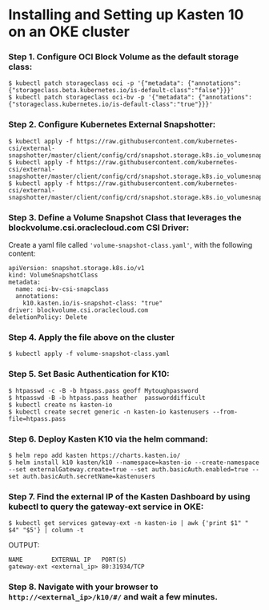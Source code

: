 # Installing and Setting up Kasten 10 on an OKE cluster


### Step 1. Configure OCI Block Volume as the default storage class:
```
$ kubectl patch storageclass oci -p '{"metadata": {"annotations": {"storageclass.beta.kubernetes.io/is-default-class":"false"}}}'
$ kubectl patch storageclass oci-bv -p '{"metadata": {"annotations":{"storageclass.kubernetes.io/is-default-class":"true"}}}'
```

### Step 2. Configure Kubernetes External Snapshotter:
```
$ kubectl apply -f https://raw.githubusercontent.com/kubernetes-csi/external-snapshotter/master/client/config/crd/snapshot.storage.k8s.io_volumesnapshotclasses.yaml
$ kubectl apply -f https://raw.githubusercontent.com/kubernetes-csi/external-snapshotter/master/client/config/crd/snapshot.storage.k8s.io_volumesnapshotcontents.yaml
$ kubectl apply -f https://raw.githubusercontent.com/kubernetes-csi/external-snapshotter/master/client/config/crd/snapshot.storage.k8s.io_volumesnapshots.yaml
```

### Step 3. Define a Volume Snapshot Class that leverages the blockvolume.csi.oraclecloud.com CSI Driver:

Create a yaml file called ```'volume-snapshot-class.yaml'```, with the following content:
```
apiVersion: snapshot.storage.k8s.io/v1
kind: VolumeSnapshotClass
metadata:
  name: oci-bv-csi-snapclass
  annotations:
    k10.kasten.io/is-snapshot-class: "true"
driver: blockvolume.csi.oraclecloud.com
deletionPolicy: Delete
```

### Step 4. Apply the file above on the cluster
```
$ kubectl apply -f volume-snapshot-class.yaml
```

### Step 5. Set Basic Authentication for K10:
```
$ htpasswd -c -B -b htpass.pass geoff Mytoughpassword
$ htpasswd -B -b htpass.pass heather  passworddifficult
$ kubectl create ns kasten-io
$ kubectl create secret generic -n kasten-io kastenusers --from-file=htpass.pass
```

### Step 6. Deploy Kasten K10 via the helm command:
```
$ helm repo add kasten https://charts.kasten.io/
$ helm install k10 kasten/k10 --namespace=kasten-io --create-namespace --set externalGateway.create=true --set auth.basicAuth.enabled=true --set auth.basicAuth.secretName=kastenusers
```

### Step 7. Find the external IP of the Kasten Dashboard by using kubectl to query the gateway-ext service in OKE:
```
$ kubectl get services gateway-ext -n kasten-io | awk {'print $1" " $4" "$5'} | column -t
```
OUTPUT:
```
NAME        EXTERNAL IP   PORT(S)
gateway-ext <external_ip> 80:31934/TCP
```


### Step 8. Navigate with your browser to ```http://<external_ip>/k10/#/``` and wait a few minutes.

